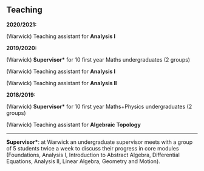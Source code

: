 ## Teaching

__2020/2021:__

(Warwick) Teaching assistant for __Analysis I__ 

__2019/2020:__ 

(Warwick) __Supervisor*__ for 10 first year Maths undergraduates (2 groups)

(Warwick) Teaching assistant for __Analysis I__ 

(Warwick) Teaching assistant for __Analysis II__ 

__2018/2019:__

(Warwick) __Supervisor*__ for 10 first year Maths+Physics undergraduates (2 groups)

(Warwick) Teaching assistant for __Algebraic Topology__

<hr style="height:1px;">

__Supervisor*__: at Warwick an undergraduate supervisor meets with a group of 5 students twice a week to discuss their progress in core modules (Foundations, Analysis I, Introduction to Abstract Algebra, Differential Equations, Analysis II, Linear Algebra, Geometry and Motion).
